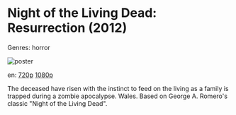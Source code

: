 # Night of the Living Dead: Resurrection (2012)

Genres: horror

![poster](http://image.tmdb.org/t/p/w500/kQwc4sMURBw1Iw2HnzWjOx9xIvw.jpg)

en:
  [720p](magnet:?xt=urn:btih:C5B77DC476642FC7C417ACA87E06853F5C18BE6B&tr=udp://glotorrents.pw:6969/announce&tr=udp://tracker.opentrackr.org:1337/announce&tr=udp://torrent.gresille.org:80/announce&tr=udp://tracker.openbittorrent.com:80&tr=udp://tracker.coppersurfer.tk:6969&tr=udp://tracker.leechers-paradise.org:6969&tr=udp://p4p.arenabg.ch:1337&tr=udp://tracker.internetwarriors.net:1337)
  [1080p](magnet:?xt=urn:btih:DC7E2384F16AFC1FBE472BF0C680F89F91EBEF00&tr=udp://glotorrents.pw:6969/announce&tr=udp://tracker.opentrackr.org:1337/announce&tr=udp://torrent.gresille.org:80/announce&tr=udp://tracker.openbittorrent.com:80&tr=udp://tracker.coppersurfer.tk:6969&tr=udp://tracker.leechers-paradise.org:6969&tr=udp://p4p.arenabg.ch:1337&tr=udp://tracker.internetwarriors.net:1337)
  


The deceased have risen with the instinct to feed on the living as a family is trapped during a zombie apocalypse. Wales. Based on George A. Romero's classic "Night of the Living Dead".